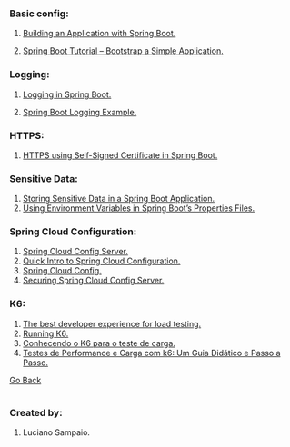 ### Basic config:

1. [Building an Application with Spring Boot.](https://spring.io/guides/gs/spring-boot)

1. [Spring Boot Tutorial – Bootstrap a Simple Application.](https://www.baeldung.com/spring-boot-start)

### Logging:

1. [Logging in Spring Boot.](https://www.baeldung.com/spring-boot-logging)

1. [Spring Boot Logging Example.](https://mkyong.com/spring-boot/spring-boot-logging-example/)

### HTTPS:

1. [HTTPS using Self-Signed Certificate in Spring Boot.](https://www.baeldung.com/spring-boot-https-self-signed-certificate)

### Sensitive Data:

1. [Storing Sensitive Data in a Spring Boot Application.](https://vaadin.com/docs/latest/security/advanced-topics/external-configuration)
1. [Using Environment Variables in Spring Boot’s Properties Files.](https://www.baeldung.com/spring-boot-properties-env-variables)

### Spring Cloud Configuration:

1. [Spring Cloud Config Server.](https://cloud.spring.io/spring-cloud-config/multi/multi__spring_cloud_config_server.html)
1. [Quick Intro to Spring Cloud Configuration.](https://www.baeldung.com/spring-cloud-configuration)
1. [Spring Cloud Config.](https://medium.com/dev-cave/spring-cloud-config-48e423446ed8)
1. [Securing Spring Cloud Config Server.](https://medium.com/@susindaperera/securing-spring-cloud-config-server-eac7b46f3e41)

### K6:

1. [The best developer experience for load testing.](https://k6.io/)
1. [Running K6.](https://grafana.com/docs/k6/latest/get-started/running-k6/)
1. [Conhecendo o K6 para o teste de carga.](https://medium.com/xp-inc/conhecendo-o-k6-para-testes-de-carga-943a0489de1e)
1. [Testes de Performance e Carga com k6: Um Guia Didático e Passo a Passo.](https://medium.com/@israfaioli/testes-de-performance-e-carga-com-k6-um-guia-did%C3%A1tico-e-passo-a-passo-22bc4854a63e)

[Go Back](../README.md)

#
### Created by:

1. Luciano Sampaio.
